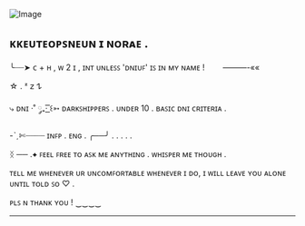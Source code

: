 ![Image](https://github.com/user-attachments/assets/7892f316-260d-46f6-b400-0711781d6dfd)

ᴋᴋᴇᴜᴛᴇᴏᴘꜱɴᴇᴜɴ ɪ ɴᴏʀᴀᴇ .
--------------------------
 ╰┈┈➤ ᴄ + ʜ , ᴡ 2 ɪ , ɪɴᴛ ᴜɴʟᴇꜱꜱ 'ᴅɴɪᴜꜰ' ɪꜱ ɪɴ ᴍʏ ɴᴀᴍᴇ ! 　　———-««

☆  .  ᶻ 𝗓 𐰁


⤷ ᴅɴɪ ·˚ ༘₊· ͟͟͞͞꒰➳ ᴅᴀʀᴋꜱʜɪᴘᴘᴇʀꜱ . ᴜɴᴅᴇʀ 10 . ʙᴀꜱɪᴄ ᴅɴɪ ᴄʀɪᴛᴇʀɪᴀ .

-ˋˏ✄┈┈┈┈ ɪɴꜰᴘ .  ᴇɴɢ . ╭──╯ . . . . .

ᛝ ── .✦ ꜰᴇᴇʟ ꜰʀᴇᴇ ᴛᴏ ᴀꜱᴋ ᴍᴇ ᴀɴʏᴛʜɪɴɢ . ᴡʜɪꜱᴘᴇʀ ᴍᴇ ᴛʜᴏᴜɢʜ . 

ᴛᴇʟʟ ᴍᴇ ᴡʜᴇɴᴇᴠᴇʀ ᴜʀ ᴜɴᴄᴏᴍꜰᴏʀᴛᴀʙʟᴇ ᴡʜᴇɴᴇᴠᴇʀ ɪ ᴅᴏ, ɪ ᴡɪʟʟ ʟᴇᴀᴠᴇ ʏᴏᴜ ᴀʟᴏɴᴇ ᴜɴᴛɪʟ ᴛᴏʟᴅ ꜱᴏ ♡ . 

ᴘʟꜱ ɴ ᴛʜᴀɴᴋ ʏᴏᴜ ! ‿‿‿‿

--------------------------

